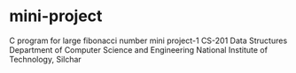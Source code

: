 # mini-project
C program for large fibonacci number
mini project-1
CS-201
Data Structures
Department of Computer Science and Engineering
National Institute of Technology, Silchar
